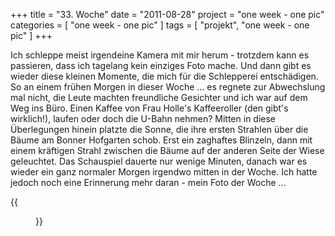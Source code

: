 +++
title = "33. Woche"
date = "2011-08-28"
project = "one week - one pic"
categories = [ "one week - one pic" ]
tags = [ "projekt", "one week - one pic" ]
+++

Ich schleppe meist irgendeine Kamera mit mir herum - trotzdem kann es passieren, dass ich tagelang kein einziges Foto mache. Und dann gibt es wieder diese kleinen Momente, die mich für die Schlepperei entschädigen. So an einem frühen Morgen in dieser Woche ... es regnete zur Abwechslung mal nicht, die Leute machten freundliche Gesichter und ich war auf dem Weg ins Büro. Einen Kaffee von Frau Holle's Kaffeeroller (den gibt's wirklich!), laufen oder doch die U-Bahn nehmen? Mitten in diese Überlegungen hinein platzte die Sonne, die ihre ersten Strahlen über die Bäume am Bonner Hofgarten schob. Erst ein zaghaftes Blinzeln, dann mit einem kräftigen Strahl zwischen die Bäume auf der anderen Seite der Wiese geleuchtet. Das Schauspiel dauerte nur wenige Minuten, danach war es wieder ein ganz normaler Morgen irgendwo mitten in der Woche. Ich hatte jedoch noch eine Erinnerung mehr daran - mein Foto der Woche ...

{{<figure src="/images/1week1pic/20110824-070914-009small.png" title="Mitten in der Woche ...">}}
